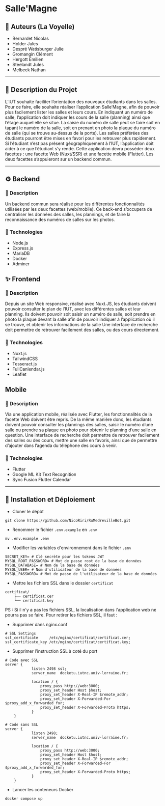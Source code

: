 # Salle'Magne

## 🐸 Auteurs (La Voyelle)

- Bernardet Nicolas
- Holder Jules
- Despré Watisburger Julie
- Gromangin Clément
- Hergott Emilien
- Steelandt Jules
- Melbeck Nathan

---

## 📖 Description du Projet

L’IUT souhaite faciliter l’orientation des nouveaux étudiants dans les salles. Pour ce faire, elle
souhaite réaliser l’application Salle’Magne, afin de pouvoir plus facilement lister les salles et
leurs cours.
En indiquant un numéro de salle, l’application doit indiquer les cours de la salle (planning)
ainsi que l’étage auquel elle se situe. La saisie du numéro de salle peut se faire soit en
tapant le numéro de la salle, soit en prenant en photo la plaque du numéro de salle (qui se
trouve au-dessus de la porte).
Les salles préférées des étudiants pourront être mises en favori pour les retrouver plus
rapidement.
Si l’étudiant n’est pas présent géographiquement à l’IUT, l’application doit aider à ce que
l’étudiant s’y rende.
Cette application devra posséder deux facettes : une facette Web (Nuxt/SSR) et une facette
mobile (Flutter). Les deux facettes s’appuieront sur un backend commun.

---

## ⚙️ Backend

### 📕 Description

Un backend commun sera réalisé pour les différentes fonctionnalités utilisées par les deux
facettes (web/mobile). Ce back-end s’occupera de centraliser les données des salles, les
plannings, et de faire la reconnaissance des numéros de salles sur les photos.

### 🔧 Technologies
- Node.js
- Express.js
- MariaDB
- Docker
- Adminer

## ✨ Frontend

### 📗 Description

Depuis un site Web responsive, réalisé avec Nuxt.JS, les étudiants doivent pouvoir consulter
le plan de l’IUT, avec les différentes salles et leur planning. Ils doivent pouvoir soit saisir un
numéro de salle, soit prendre en photo la plaque devant la salle afin de pouvoir indiquer à
l’application où il se trouve, et obtenir les informations de la salle
Une interface de recherche doit permettre de retrouver facilement des salles, ou des cours
directement.

### 🔧 Technologies

- Nuxt.js
- TailwindCSS
- Tesseract.js
- FullCanlendar.js
- Leaflet

## Mobile

### 📘 Description

Via une application mobile, réalisée avec Flutter, les fonctionnalités de la facette Web
doivent être repris. De la même manière donc, les étudiants doivent pouvoir consulter les
plannings des salles, saisir le numéro d’une salle ou prendre sa plaque en photo pour obtenir
le planning d’une salle en question.
Une interface de recherche doit permettre de retrouver facilement des salles ou des cours,
mettre une salle en favoris, ainsi que de permettre d’ajouter dans l’agenda du téléphone des
cours à venir.

### 🔧 Technologies

- Flutter
- Google ML Kit Text Recognition
- Sync Fusion Flutter Calendar

---

## 🚀 Installation et Déploiement

- Cloner le dépôt
````shell
git clone https://github.com/NicoRiri/RuMedrevilleBot.git
````

- Renommer le fichier `.env.example` en `.env`
````shell
mv .env.example .env
````

- Modifier les variables d'environnement dans le fichier `.env`
````dotenv
SECRET_KEY= # Clé secrète pour les tokens JWT
MYSQL_ROOT_PASSWORD= # Mot de passe root de la base de données
MYSQL_DATABASE= # Nom de la base de données
MYSQL_USER= # Nom d'utilisateur de la base de données
MYSQL_PASSWORD= # Mot de passe de l'utilisateur de la base de données
````

- Mettre les fichiers SSL dans le dossier `certificat`
````dotenv
certificat/
    ├── certificat.cer
    └── certificat.key
````

PS : Si il n'y a pas les fichiers SSL, la localisation dans l'application web ne pourra pas se faire.
Pour retirer les fichiers SSL, il faut :
- Supprimer dans nginx.conf

````nginx configuration
# SSL Settings
ssl_certificate     /etc/nginx/certificat/certificat.cer;
ssl_certificate_key /etc/nginx/certificat/certificat.key;
````

- Supprimer l'instruction SSL à coté du port

````nginx configuration
# Code avec SSL
server {
            listen 2498 ssl;
            server_name  docketu.iutnc.univ-lorraine.fr;

            location / {
                proxy_pass http://web:3000;
                proxy_set_header Host $host;
                proxy_set_header X-Real-IP $remote_addr;
                proxy_set_header X-Forwarded-For $proxy_add_x_forwarded_for;
                proxy_set_header X-Forwarded-Proto https;
            }
    }
    
# Code sans SSL
server {
            listen 2498;
            server_name  docketu.iutnc.univ-lorraine.fr;

            location / {
                proxy_pass http://web:3000;
                proxy_set_header Host $host;
                proxy_set_header X-Real-IP $remote_addr;
                proxy_set_header X-Forwarded-For $proxy_add_x_forwarded_for;
                proxy_set_header X-Forwarded-Proto https;
            }
    }
````


- Lancer les conteneurs Docker
````shell
docker compose up
````
